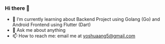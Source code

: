 ### Hi there 👋

<!--
**yoshuaang/yoshuaang** is a ✨ _special_ ✨ repository because its `README.md` (this file) appears on your GitHub profile.

Here are some ideas to get you started:
-->
- 🌱 I’m currently learning about Backend Project using Golang (Go) and Android Frontend using Flutter (Dart)
- 💬 Ask me about anything
- 📫 How to reach me: email me at yoshuaang5@gmail.com
<!--
- 👯 I’m looking to collaborate on ...
- 🔭 I’m currently working on ...
- 😄 Pronouns: ...
- ⚡ Fun fact: ...
- 🤔 I’m looking for help with ...
-->
